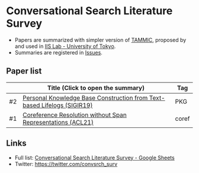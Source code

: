 Conversational Search Literature Survey
=============

- Papers are summarized with simpler version of [TAMMIC](https://iis-lab.org/misc/paperreading/), proposed by and used in [IIS Lab - University of Tokyo](https://iis-lab.org/).
- Summaries are registered in [Issues](https://github.com/hideaki-j/convsrch_literature_survey/issues).

## Paper list
|    | Title (Click to open the summary) | Tag | 
| -- | ------- | ----|
| #2 | [Personal Knowledge Base Construction from Text-based Lifelogs (SIGIR19)](https://github.com/hideaki-j/convsrch_literature_survey/issues/2) | PKG |
| #1 | [Coreference Resolution without Span Representations (ACL21)](https://github.com/hideaki-j/convsrch_literature_survey/issues/1) | coref | 

## Links
- Full list: [Conversational Search Literature Survey - Google Sheets](https://docs.google.com/spreadsheets/d/1DKod-_FGt0vYQKet3f8fIrmfbAwwJhVYO9qQOvFwCC0/edit?usp=sharing)
- Twitter: https://twitter.com/convsrch_surv
